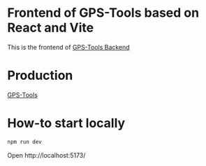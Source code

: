# Frontend of GPS-Tools based on React and Vite
This is the frontend of [GPS-Tools Backend](https://github.com/devshred/gps-tools-backend)

# Production
[GPS-Tools](https://gps-tools.pages.dev/)

# How-to start locally
```sh
npm run dev
```

Open http://localhost:5173/
